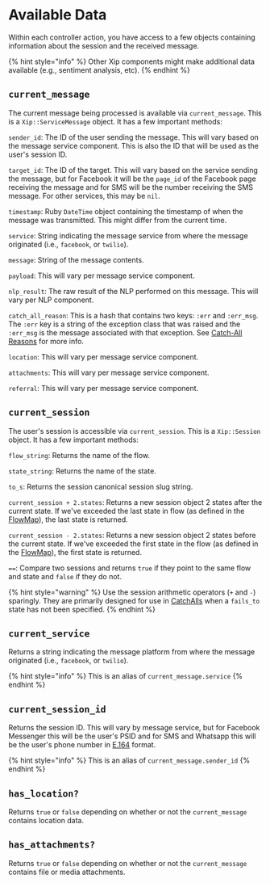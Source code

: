 # Available Data

Within each controller action, you have access to a few objects containing information about the session and the received message. 

{% hint style="info" %}
Other Xip components might make additional data available \(e.g., sentiment analysis, etc\).
{% endhint %}

## `current_message`

The current message being processed is available via `current_message`. This is a `Xip::ServiceMessage` object. It has a few important methods:

`sender_id`: The ID of the user sending the message. This will vary based on the message service component. This is also the ID that will be used as the user's session ID.

`target_id`: The ID of the target. This will vary based on the service sending the message, but for Facebook it will be the `page_id` of the Facebook page receiving the message and for SMS will be the number receiving the SMS message. For other services, this may be `nil`. 

`timestamp`: Ruby `DateTime` object containing the timestamp of when the message was transmitted. This might differ from the current time.

`service`: String indicating the message service from where the message originated \(i.e., `facebook`, or `twilio`\). 

`message`: String of the message contents.

`payload`: This will vary per message service component.

`nlp_result`: The raw result of the NLP performed on this message. This will vary per NLP component.

`catch_all_reason`: This is a hash that contains two keys: `:err` and `:err_msg`. The `:err` key is a string of the exception class that was raised and the `:err_msg` is the message associated with that exception. See [Catch-All Reasons](catch-alls.md#catch-all-reasons) for more info.

`location`: This will vary per message service component. 

`attachments`: This will vary per message service component. 

`referral`: This will vary per message service component.

## `current_session`

The user's session is accessible via `current_session`. This is a `Xip::Session` object. It has a few important methods:

`flow_string`: Returns the name of the flow. 

`state_string`: Returns the name of the state.

`to_s`: Returns the session canonical session slug string. 

`current_session + 2.states`: Returns a new session object 2 states after the current state. If we've exceeded the last state in flow \(as defined in the [FlowMap](../flows/flowmap.md)\), the last state is returned.

`current_session - 2.states`: Returns a new session object 2 states before the current state. If we've exceeded the first state in the flow \(as defined in the [FlowMap](../flows/flowmap.md)\), the first state is returned.

`==`: Compare two sessions and returns `true` if they point to the same flow and state and `false` if they do not.

{% hint style="warning" %}
Use the session arithmetic operators \(`+` and `-`\) sparingly. They are primarily designed for use in [Catch](catch-alls.md)[Alls](catch-alls.md) when a `fails_to` state has not been specified.
{% endhint %}

## `current_service`

Returns a string indicating the message platform from where the message originated \(i.e., `facebook`, or `twilio`\). 

{% hint style="info" %}
This is an alias of `current_message.service`
{% endhint %}

## `current_session_id`

Returns the session ID. This will vary by message service, but for Facebook Messenger this will be the user's PSID and for SMS and Whatsapp this will be the user's phone number in [E.164](https://en.m.wikipedia.org/wiki/E.164) format.

{% hint style="info" %}
This is an alias of `current_message.sender_id`
{% endhint %}

## `has_location?`

Returns `true` or `false` depending on whether or not the `current_message` contains location data.

## `has_attachments?`

Returns `true` or `false` depending on whether or not the `current_message` contains file or media attachments.

